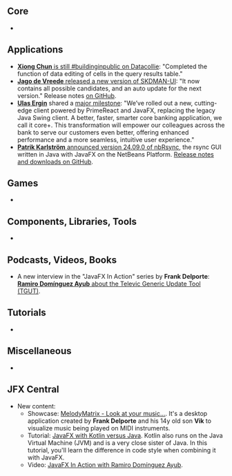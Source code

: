 ## Core

* 

## Applications

* [**Xiong Chun** is still #buildinginpublic on Datacollie](https://x.com/xiongchun007/status/1838109763806044588): "Completed the function of data editing of cells in the query results table."
* [**Jago de Vreede** released a new version of SKDMAN-UI](https://x.com/JagoVreede/status/1838442853204160807): "It now contains all possible candidates, and an auto update for the next version." Release notes [on GitHub](https://github.com/jagodevreede/sdkman-ui/releases/tag/v0.1.0).
* [**Ulas Ergin**](https://x.com/ulasergin/status/1838293466658296179) shared a [major milestone](https://www.linkedin.com/posts/ulasergin_modernizing-primereact-javafx-activity-7243973455702822913-cNrX/): "We’ve rolled out a new, cutting-edge client powered by PrimeReact and JavaFX, replacing the legacy Java Swing client. A better, faster, smarter core banking application, we call it core+. This transformation will empower our colleagues across the bank to serve our customers even better, offering enhanced performance and a more seamless, intuitive user experience."
* [**Patrik Karlström** announced version 24.09.0 of nbRsync](https://x.com/PatrikKarlstrom/status/1837847203844415847), the rsync GUI written in Java with JavaFX on the NetBeans Platform. [Release notes and downloads on GitHub](https://github.com/trixon/nbRsync/releases/tag/v24.09.0).


## Games

* 

## Components, Libraries, Tools

*

## Podcasts, Videos, Books

* A new interview in the "JavaFX In Action" series by **Frank Delporte**: [**Ramiro Domínguez Ayub** about the Televic Generic Update Tool (TGUT)](https://webtechie.be/post/2024-09-24-jfxinaction-ramiro-dominguez-ayubat/).

## Tutorials

*

## Miscellaneous

*

## JFX Central

* New content:
  * Showcase: [MelodyMatrix - Look at your music...](https://www.jfx-central.com/real_world/melodymatrix). It's a desktop application created by **Frank Delporte** and his 14y old son **Vik** to visualize music being played on MIDI instruments.
  * Tutorial: [JavaFX with Kotlin versus Java](https://www.jfx-central.com/learn-javafx/kotlin-versus-java). Kotlin also runs on the Java Virtual Machine (JVM) and is a very close sister of Java. In this tutorial, you'll learn the difference in code style when combining it with JavaFX.
  * Video: [JavaFX In Action with Ramiro Domínguez Ayub](https://www.jfx-central.com/videos/1gvKCS35ono).
